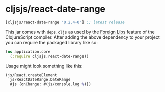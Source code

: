# cljsjs/react-date-range

[](dependency)
```clojure
[cljsjs/react-date-range "0.2.4-0"] ;; latest release
```
[](/dependency)

This jar comes with `deps.cljs` as used by the [Foreign Libs][flibs] feature
of the ClojureScript compiler. After adding the above dependency to your project
you can require the packaged library like so:

```clojure
(ns application.core
  (:require cljsjs.react-date-range))
```

Usage might look something like this:

```clojure
(js/React.createElement
  js/ReactDateRange.DateRange
  #js {onChange: #(js/console.log %)})
```

[flibs]: https://github.com/clojure/clojurescript/wiki/Packaging-Foreign-Dependencies
